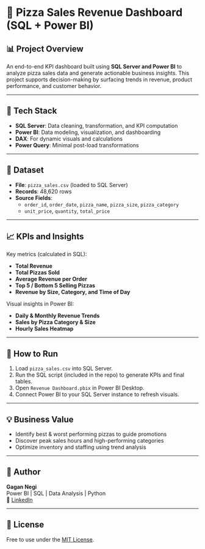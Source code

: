 # 🍕 Pizza Sales Revenue Dashboard (SQL + Power BI)

## 📊 Project Overview

An end-to-end KPI dashboard built using **SQL Server and Power BI** to analyze pizza sales data and generate actionable business insights. This project supports decision-making by surfacing trends in revenue, product performance, and customer behavior.

---

## 🔧 Tech Stack

- **SQL Server**: Data cleaning, transformation, and KPI computation
- **Power BI**: Data modeling, visualization, and dashboarding
- **DAX**: For dynamic visuals and calculations
- **Power Query**: Minimal post-load transformations

---

## 📁 Dataset

- **File**: `pizza_sales.csv` (loaded to SQL Server)
- **Records**: 48,620 rows
- **Source Fields**:
  - `order_id`, `order_date`, `pizza_name`, `pizza_size`, `pizza_category`
  - `unit_price`, `quantity`, `total_price`

---

## 📈 KPIs and Insights

Key metrics (calculated in SQL):
- **Total Revenue**
- **Total Pizzas Sold**
- **Average Revenue per Order**
- **Top 5 / Bottom 5 Selling Pizzas**
- **Revenue by Size, Category, and Time of Day**

Visual insights in Power BI:
- **Daily & Monthly Revenue Trends**
- **Sales by Pizza Category & Size**
- **Hourly Sales Heatmap**

---

## 🚀 How to Run

1. Load `pizza_sales.csv` into SQL Server.
2. Run the SQL script (included in the repo) to generate KPIs and final tables.
3. Open `Revenue Dashboard.pbix` in Power BI Desktop.
4. Connect Power BI to your SQL Server instance to refresh visuals.

---

## 💡 Business Value

- Identify best & worst performing pizzas to guide promotions
- Discover peak sales hours and high-performing categories
- Optimize inventory and staffing using trend analysis

---

## 👤 Author

**Gagan Negi**  
Power BI | SQL | Data Analysis | Python  
🔗 [LinkedIn]([https://www.linkedin.com](https://www.linkedin.com/in/gagan-negi-0122a6186/))

---

## 📌 License

Free to use under the [MIT License](LICENSE).
